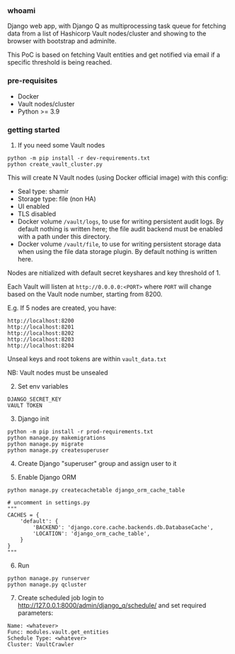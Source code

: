 ### whoami
Django web app, with Django Q as multiprocessing task queue for fetching data from a list of Hashicorp Vault nodes/cluster and showing to the browser with bootstrap and adminlte.

This PoC is based on fetching Vault entities and get notified via email if a specific
threshold is being reached.

### pre-requisites
- Docker
- Vault nodes/cluster
- Python >= 3.9

### getting started
1. If you need some Vault nodes
```
python -m pip install -r dev-requirements.txt
python create_vault_cluster.py
```
This will create N Vault nodes (using Docker official image) with this config:
- Seal type: shamir
- Storage type: file (non HA)
- UI enabled
- TLS disabled
- Docker volume ```/vault/logs```, to use for writing persistent audit logs. By default nothing is written here; the file audit backend must be enabled with a path under this directory.
- Docker volume ```/vault/file```, to use for writing persistent storage data when using the file data storage plugin. By default nothing is written here.

Nodes are nitialized with default secret keyshares and key threshold of 1.

Each Vault will listen at ```http://0.0.0.0:<PORT>```
where ```PORT``` will change based on the Vault node number, starting from 8200.

E.g. If 5 nodes are created, you have:
```
http://localhost:8200
http://localhost:8201
http://localhost:8202
http://localhost:8203
http://localhost:8204
```
Unseal keys and root tokens are within ```vault_data.txt```

NB: Vault nodes must be unsealed

2. Set env variables
```
DJANGO_SECRET_KEY
VAULT TOKEN
```
3. Django init
```
python -m pip install -r prod-requirements.txt
python manage.py makemigrations
python manage.py migrate
python manage.py createsuperuser
```
4. Create Django "superuser" group and assign user to it

5. Enable Django ORM
```
python manage.py createcachetable django_orm_cache_table

# uncomment in settings.py
"""
CACHES = {
    'default': {
        'BACKEND': 'django.core.cache.backends.db.DatabaseCache',
        'LOCATION': 'django_orm_cache_table',
    }
}
"""
```

6. Run
```
python manage.py runserver
python manage.py qcluster
```

7. Create scheduled job
login to http://127.0.0.1:8000/admin/django_q/schedule/
and set required parameters:
```
Name: <whatever>
Func: modules.vault.get_entities
Schedule Type: <whatever>
Cluster: VaultCrawler

```
